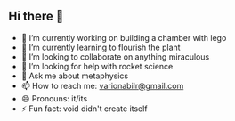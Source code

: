 ## Hi there 👋

<!--
**variousnabil/variousnabil** is a ✨ _special_ ✨ repository because its `README.md` (this file) appears on your GitHub profile.

Here are some ideas to get you started:

- 🔭 I’m currently working on ...
- 🌱 I’m currently learning ...
- 👯 I’m looking to collaborate on ...
- 🤔 I’m looking for help with ...
- 💬 Ask me about ...
- 📫 How to reach me: ...
- 😄 Pronouns: ...
- ⚡ Fun fact: ...
-->
- 🔭 I’m currently working on building a chamber with lego
- 🌱 I’m currently learning to flourish the plant
- 👯 I’m looking to collaborate on anything miraculous
- 🤔 I’m looking for help with rocket science
- 💬 Ask me about metaphysics
- 📫 How to reach me: varionabilr@gmail.com
- 😄 Pronouns: it/its
- ⚡ Fun fact: void didn't create itself
